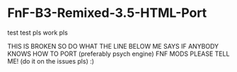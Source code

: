 # FnF-B3-Remixed-3.5-HTML-Port
test test pls work pls
<br>

THIS IS BROKEN SO DO WHAT THE LINE BELOW ME SAYS
IF ANYBODY KNOWS HOW TO PORT (preferably psych engine) FNF MODS PLEASE TELL ME! (do it on the issues pls) :)
